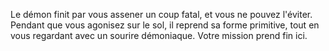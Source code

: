 Le démon finit par vous assener un coup fatal, et vous ne pouvez l'éviter. Pendant que vous agonisez sur le sol, il reprend sa forme primitive, tout en vous regardant avec un sourire démoniaque. Votre mission prend fin ici.